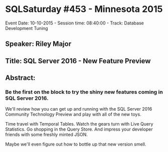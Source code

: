 # SQLSaturday #453 - Minnesota 2015
Event Date: 10-10-2015 - Session time: 08:40:00 - Track: Database Development  Tuning
## Speaker: Riley Major
## Title: SQL Server 2016 - New Feature Preview
## Abstract:
### Be the first on the block to try the shiny new features coming in SQL Server 2016.

We'll review how you can get up and running with the SQL Server 2016 Community Technology Preview and play with all of the new toys.

Time travel with Temporal Tables. Watch the gears turn with Live Query Statistics. Go shopping in the Query Store. And impress your developer friends with some freshly minted JSON.

Maybe we'll even figure out how to bottle up that new version smell.
